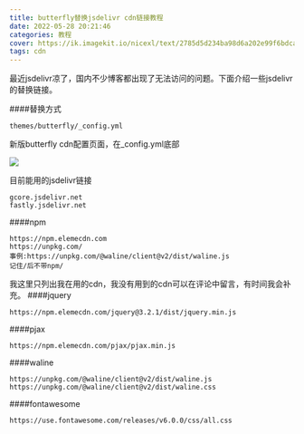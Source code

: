 ```yaml
---
title: butterfly替换jsdelivr cdn链接教程
date: 2022-05-28 20:21:46
categories: 教程
cover: https://ik.imagekit.io/nicexl/text/2785d5d234ba98d6a202e99f6bdcac7a_prpvld10x.jpeg
tags: cdn
---
```

最近jsdelivr凉了，国内不少博客都出现了无法访问的问题。下面介绍一些jsdelivr的替换链接。

####替换方式

```
themes/butterfly/_config.yml
```
新版butterfly cdn配置页面，在_config.yml底部

![]("https://ik.imagekit.io/nicexl/text/57822202270702.jpg")

目前能用的jsdelivr链接

```
gcore.jsdelivr.net
fastly.jsdelivr.net
```

####npm

```npm
https://npm.elemecdn.com
https://unpkg.com/
事例:https://unpkg.com/@waline/client@v2/dist/waline.js
记住/后不带npm/
```
我这里只列出我在用的cdn，我没有用到的cdn可以在评论中留言，有时间我会补充。
####jquery
```
https://npm.elemecdn.com/jquery@3.2.1/dist/jquery.min.js
```
####pjax
```
https://npm.elemecdn.com/pjax/pjax.min.js
```
####waline
```
https://unpkg.com/@waline/client@v2/dist/waline.js
https://unpkg.com/@waline/client@v2/dist/waline.css
```
####fontawesome
```
https://use.fontawesome.com/releases/v6.0.0/css/all.css
```


